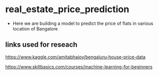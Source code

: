 # real_estate_price_prediction

* Here we are building a model to predict the price of flats in various location of Bangalore

## links used for reseach
https://www.kaggle.com/amitabhajoy/bengaluru-house-price-data

https://www.skillbasics.com/courses/machine-learning-for-beginners
